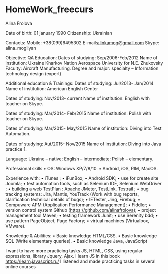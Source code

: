 ﻿# HomeWork_freecurs
Alina Frolova 

Date of birth: 01 january 1990
Citizenship: Ukrainian

Contacts:
Mobile: +38(099)6495302
E-mail:alinkamog@gmail.com
Skype: alina_mogilyan

Objective:
QA 
Education:
Dates of studying: Sep/2006-Feb/2012
Name of institution:
Ukraine Kharkov Nation Aerospace University for N.E. Zhukovsky 
Faculty:  Aircraft Manufacturing.
Degree and major: specialty – Information technology design (expert)

Additional education & Trainings:
Dates of studying: Jul/2013- Jan/2014
Name of institution: American English Center

Dates of studying: Nov/2013- current
Name of institution: English with teacher on Skype.

Dates of studying: Mar/2014- Feb/2015
Name of institution: Polish with teacher on Skype.

Dates of studying: Mar/2015- May/2015
Name of institution: Diving into Test Automation.

Dates of studying: Aut/2015- Nov/2015
Name of institution: Diving into Java practice 1.

Language:
Ukraine – native;
English – intermediate; 
Polish – elementary.

Professional skills	
•	OS: Windows XP/7/8/10.
•	Android, iOS, RIM, MacOS.

Experience with:
•	iTunes ;
•	iFunBox;
•	Android SDK;
•	use for create site Joomla;
•	test automation tools, such as  Selenium IDE, Selenium WebDriver ;
•	building a web TestPlan : Apache JMeter, TestLink. Testrail  ;
•	bug tracking systems: Jira, Mantis, YouTrack (Work with bug reports, clarification  technical details of bugs);
•	IETester, Jing,  Firebug;
•	Compuware APM (Application Performance Management);
•	Fiddler;
•	version control system Github (https://github.com/alinafrolova);
•	project management tool Maven;
•	testing framework Junit;
•	use Serenity bdd;
•	use pattern PageObject, Page Factory;
•	virtual machines (Virtualbox, VMware).

Knowledge & Abilities:
•	Basic knowledge HTML/CSS.
•	Basic knowledge SQL (Write elementary queries).
•	Basic knowledge Java, JavaScript

I want to have more practicing tasks JS, HTML, CSS, using regular expressions, library Jquery, Ajax.
I learn JS in this book https://learn.javascript.ru/
I listened and made practicing tasks in several online courses







